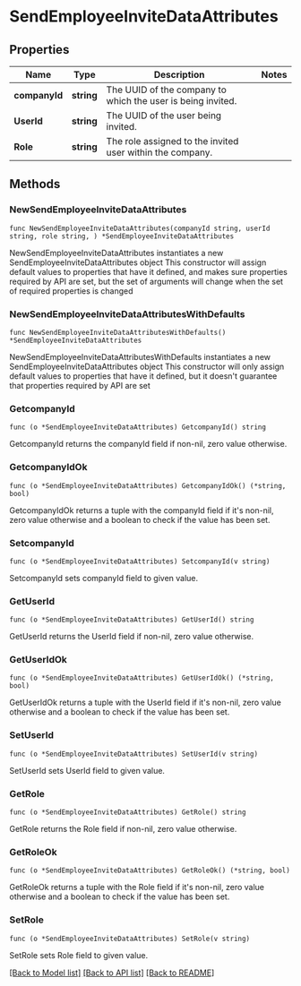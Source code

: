 # SendEmployeeInviteDataAttributes

## Properties

Name | Type | Description | Notes
------------ | ------------- | ------------- | -------------
**companyId** | **string** | The UUID of the company to which the user is being invited. | 
**UserId** | **string** | The UUID of the user being invited. | 
**Role** | **string** | The role assigned to the invited user within the company. | 

## Methods

### NewSendEmployeeInviteDataAttributes

`func NewSendEmployeeInviteDataAttributes(companyId string, userId string, role string, ) *SendEmployeeInviteDataAttributes`

NewSendEmployeeInviteDataAttributes instantiates a new SendEmployeeInviteDataAttributes object
This constructor will assign default values to properties that have it defined,
and makes sure properties required by API are set, but the set of arguments
will change when the set of required properties is changed

### NewSendEmployeeInviteDataAttributesWithDefaults

`func NewSendEmployeeInviteDataAttributesWithDefaults() *SendEmployeeInviteDataAttributes`

NewSendEmployeeInviteDataAttributesWithDefaults instantiates a new SendEmployeeInviteDataAttributes object
This constructor will only assign default values to properties that have it defined,
but it doesn't guarantee that properties required by API are set

### GetcompanyId

`func (o *SendEmployeeInviteDataAttributes) GetcompanyId() string`

GetcompanyId returns the companyId field if non-nil, zero value otherwise.

### GetcompanyIdOk

`func (o *SendEmployeeInviteDataAttributes) GetcompanyIdOk() (*string, bool)`

GetcompanyIdOk returns a tuple with the companyId field if it's non-nil, zero value otherwise
and a boolean to check if the value has been set.

### SetcompanyId

`func (o *SendEmployeeInviteDataAttributes) SetcompanyId(v string)`

SetcompanyId sets companyId field to given value.


### GetUserId

`func (o *SendEmployeeInviteDataAttributes) GetUserId() string`

GetUserId returns the UserId field if non-nil, zero value otherwise.

### GetUserIdOk

`func (o *SendEmployeeInviteDataAttributes) GetUserIdOk() (*string, bool)`

GetUserIdOk returns a tuple with the UserId field if it's non-nil, zero value otherwise
and a boolean to check if the value has been set.

### SetUserId

`func (o *SendEmployeeInviteDataAttributes) SetUserId(v string)`

SetUserId sets UserId field to given value.


### GetRole

`func (o *SendEmployeeInviteDataAttributes) GetRole() string`

GetRole returns the Role field if non-nil, zero value otherwise.

### GetRoleOk

`func (o *SendEmployeeInviteDataAttributes) GetRoleOk() (*string, bool)`

GetRoleOk returns a tuple with the Role field if it's non-nil, zero value otherwise
and a boolean to check if the value has been set.

### SetRole

`func (o *SendEmployeeInviteDataAttributes) SetRole(v string)`

SetRole sets Role field to given value.



[[Back to Model list]](../README.md#documentation-for-models) [[Back to API list]](../README.md#documentation-for-api-endpoints) [[Back to README]](../README.md)


